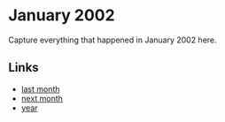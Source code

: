 # January 2002

Capture everything that happened in January 2002 here.

## Links
- [last month](calendar/months/2001-12.md)
- [next month](calendar/months/2002-02.md)
- [year](calendar/years/2002.md)